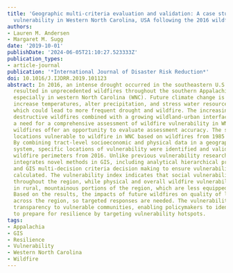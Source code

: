 ```yaml
---
title: 'Geographic multi-criteria evaluation and validation: A case study of wildfire
  vulnerability in Western North Carolina, USA following the 2016 wildfires'
authors:
- Lauren M. Andersen
- Margaret M. Sugg
date: '2019-10-01'
publishDate: '2024-06-05T21:10:27.523333Z'
publication_types:
- article-journal
publication: '*International Journal of Disaster Risk Reduction*'
doi: 10.1016/J.IJDRR.2019.101123
abstract: In 2016, an intense drought occurred in the southeastern U.S. Dry conditions
  resulted in unprecedented wildfires throughout the southern Appalachian Mountains,
  especially in western North Carolina (WNC). Future climate change is expected to
  increase temperatures, alter precipitation, and stress water resources in the region,
  which could lead to more frequent drought and wildfire. The increasing threat of
  destructive wildfires combined with a growing wildland-urban interface indicate
  a need for a comprehensive assessment of wildfire vulnerability in WNC, while recent
  wildfires offer an opportunity to evaluate assessment accuracy. The study identifies
  locations vulnerable to wildfire in WNC based on wildfires from 1985 through 2016.
  By combining tract-level socioeconomic and physical data in a geographic information
  system, specific locations of vulnerability were identified and validated using
  wildfire perimeters from 2016. Unlike previous vulnerability research, this study
  integrates novel methods in GIS, including analytical hierarchical processing, validation,
  and GIS multi-decision criteria decision making to ensure vulnerability is accurately
  calculated. The vulnerability index indicates that social vulnerability varies greatly
  throughout the region, while physical and overall wildfire vulnerability is greatest
  in rural, mountainous portions of the region, which are less equipped for mitigation.
  Based on the results, the impacts of future wildfires on quality of life will vary
  across the region, so targeted responses are needed. The vulnerability index provides
  transparency to vulnerable communities, enabling policymakers to identify opportunities
  to prepare for resilience by targeting vulnerability hotspots.
tags:
- Appalachia
- GIS
- Resilience
- Vulnerability
- Western North Carolina
- Wildfire
---
```

